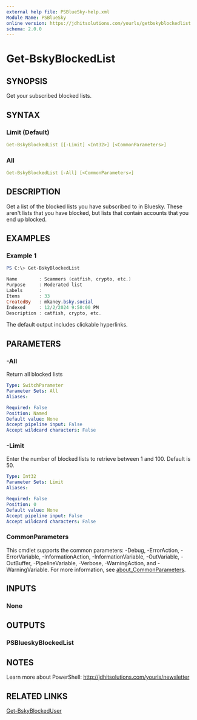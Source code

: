 ```yaml
---
external help file: PSBlueSky-help.xml
Module Name: PSBlueSky
online version: https://jdhitsolutions.com/yourls/getbskyblockedlist
schema: 2.0.0
---
```


# Get-BskyBlockedList

## SYNOPSIS

Get your subscribed blocked lists.

## SYNTAX

### Limit (Default)

```yaml
Get-BskyBlockedList [[-Limit] <Int32>] [<CommonParameters>]
```

### All

```yaml
Get-BskyBlockedList [-All] [<CommonParameters>]
```

## DESCRIPTION

Get a list of the blocked lists you have subscribed to in Bluesky. These aren't lists that you have blocked, but lists that contain accounts that you end up blocked.

## EXAMPLES

### Example 1

```powershell
PS C:\> Get-BskyBlockedList

Name        : Scammers (catfish, crypto, etc.)
Purpose     : Moderated list
Labels      :
Items       : 33
CreatedBy   : mkaney.bsky.social
Indexed     : 12/2/2024 9:50:00 PM
Description : catfish, crypto, etc.
```

The default output includes clickable hyperlinks.

## PARAMETERS

### -All

Return all blocked lists

```yaml
Type: SwitchParameter
Parameter Sets: All
Aliases:

Required: False
Position: Named
Default value: None
Accept pipeline input: False
Accept wildcard characters: False
```

### -Limit

Enter the number of blocked lists to retrieve between 1 and 100.
Default is 50.

```yaml
Type: Int32
Parameter Sets: Limit
Aliases:

Required: False
Position: 0
Default value: None
Accept pipeline input: False
Accept wildcard characters: False
```

### CommonParameters

This cmdlet supports the common parameters: -Debug, -ErrorAction, -ErrorVariable, -InformationAction, -InformationVariable, -OutVariable, -OutBuffer, -PipelineVariable, -Verbose, -WarningAction, and -WarningVariable. For more information, see [about_CommonParameters](http://go.microsoft.com/fwlink/?LinkID=113216).

## INPUTS

### None

## OUTPUTS

### PSBlueskyBlockedList

## NOTES

Learn more about PowerShell: http://jdhitsolutions.com/yourls/newsletter

## RELATED LINKS

[Get-BskyBlockedUser](Get-BskyBlockedUser.md)
